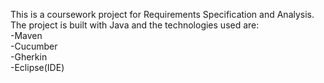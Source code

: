 This is a coursework project for Requirements Specification and Analysis.  
The project is built with Java and the technologies used are:  
-Maven  
-Cucumber  
-Gherkin  
-Eclipse(IDE)  
 
